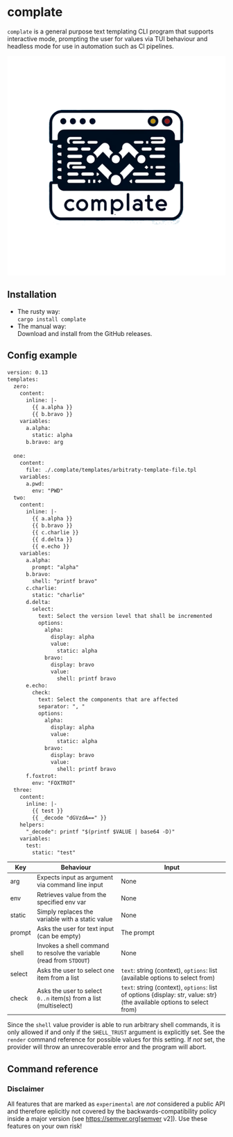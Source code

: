 # complate

`complate` is a general purpose text templating CLI program that supports interactive mode, prompting the user for values via TUI behaviour and headless mode for use in automation such as CI pipelines.

![](complate.png)

## Installation

* The rusty way:\
`cargo install complate`
* The manual way:\
Download and install from the GitHub releases.

## Config example

```
version: 0.13
templates:
  zero:
    content:
      inline: |-
        {{ a.alpha }}
        {{ b.bravo }}
    variables:
      a.alpha:
        static: alpha
      b.bravo: arg

  one:
    content:
      file: ./.complate/templates/arbitraty-template-file.tpl
    variables:
      a.pwd:
        env: "PWD"
  two:
    content:
      inline: |-
        {{ a.alpha }}
        {{ b.bravo }}
        {{ c.charlie }}
        {{ d.delta }}
        {{ e.echo }}
    variables:
      a.alpha:
        prompt: "alpha"
      b.bravo:
        shell: "printf bravo"
      c.charlie:
        static: "charlie"
      d.delta:
        select:
          text: Select the version level that shall be incremented
          options:
            alpha:
              display: alpha
              value:
                static: alpha
            bravo:
              display: bravo
              value:
                shell: printf bravo
      e.echo:
        check:
          text: Select the components that are affected
          separator: ", "
          options:
            alpha:
              display: alpha
              value:
                static: alpha
            bravo:
              display: bravo
              value:
                shell: printf bravo
      f.foxtrot:
        env: "FOXTROT"
  three:
    content:
      inline: |-
        {{ test }}
        {{ _decode "dGVzdA==" }}
    helpers:
      "_decode": printf "$(printf $VALUE | base64 -D)"
    variables:
      test:
        static: "test"

```

| Key    | Behaviour                                                            | Input                                                                                                                  |
| ------ | -------------------------------------------------------------------- | ---------------------------------------------------------------------------------------------------------------------- |
| arg    | Expects input as argument via command line input                     | None                                                                                                                   |
| env    | Retrieves value from the specified env var                           | None                                                                                                                   |
| static | Simply replaces the variable with a static value                     | None                                                                                                                   |
| prompt | Asks the user for text input (can be empty)                          | The prompt                                                                                                             |
| shell  | Invokes a shell command to resolve the variable (read from `STDOUT`) | None                                                                                                                   |
| select | Asks the user to select one item from a list                         | `text`: string (context), `options`: list (available options to select from)                                           |
| check  | Asks the user to select `0..n` item(s) from a list (multiselect)     | `text`: string (context), `options`: list of options {display: str, value: str} (the available options to select from) |

Since the `shell` value provider is able to run arbitrary shell commands, it is only allowed if and only if the `SHELL_TRUST` argument is explicitly set. See the `render` command reference for possible values for this setting. If *not* set, the provider will throw an unrecoverable error and the program will abort.

## Command reference

### Disclaimer

All features that are marked as `experimental` are _not_ considered a public API and therefore eplicitly not covered by the backwards-compatibility policy inside a major version (see https://semver.org[semver v2]). Use these features on your own risk!

